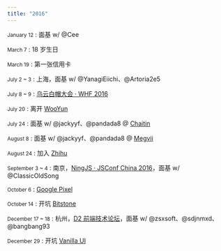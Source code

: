 ```yaml
---
title: "2016"
---
```


<small>January 12</small>
: 面基 w/ @Cee

<small>March 7</small>
: 18 岁生日

<small>March 19</small>
: 第一张信用卡

<small>July 2 ~ 3</small>
: 上海，面基 w/ @YanagiEiichi、@Artoria2e5

<small>July 8 ~ 9</small>
: [乌云白帽大会 · WHF 2016](http://summit.wooyun.org/)

<small>July 20</small>
: 离开 [WooYun](http://www.wooyun.org/)

<small>July 24</small>
: 面基 w/ @jackyyf、@pandada8 @ [Chaitin](https://chaitin.cn/)

<small>August 8</small>
: 面基 w/ @jackyyf、@pandada8 @ [Megvii](https://megvii.com/)

<small>August 24</small>
: 加入 [Zhihu](https://www.zhihu.com/)

<small>September 3 ~ 4</small>
: 南京，[NingJS · JSConf China 2016](http://2016.jsconf.cn/)，面基 w/ @ClassicOldSong

<small>October 6</small>
: [Google Pixel](https://madeby.google.com/phone/)

<small>October 14</small>
: 开坑 [Bitstone](https://bitstone.io/)

<small>December 17 ~ 18</small>
: 杭州，[D2 前端技术论坛](http://d2forum.alibaba-inc.com/)，面基 w/ @zsxsoft、@sdjnmxd、@bangbang93

<small>December 29</small>
: 开坑 [Vanilla UI](http://vanilla-ui.com/)
